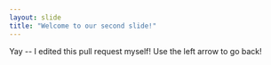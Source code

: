 ```yaml
---
layout: slide
title: "Welcome to our second slide!"
---
```

Yay -- I edited this pull request myself!
Use the left arrow to go back!
